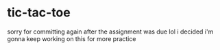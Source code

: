 # tic-tac-toe
sorry for committing again after the assignment was due lol i decided i'm gonna keep working on this for more practice
